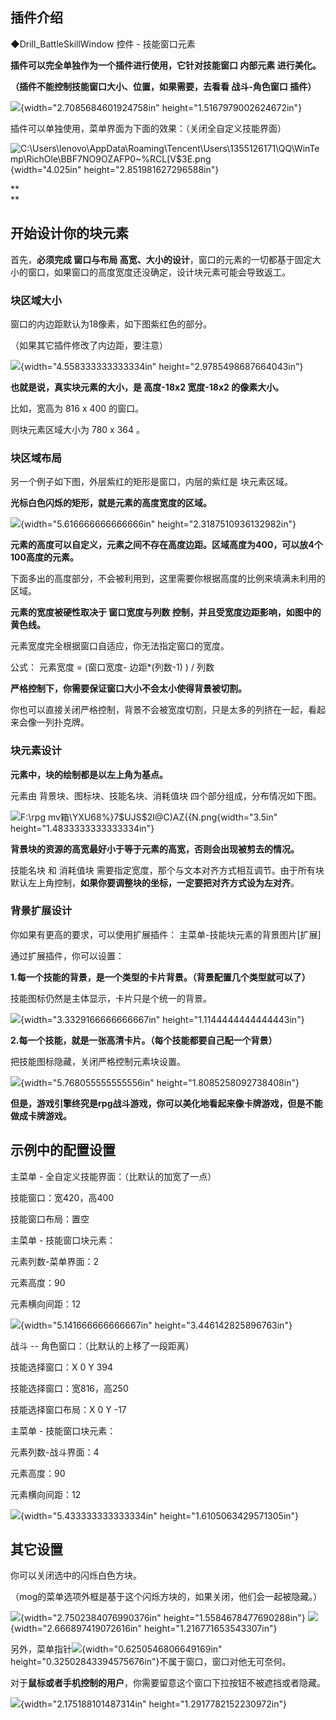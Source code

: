 ## **插件介绍**

◆Drill_BattleSkillWindow 控件 - 技能窗口元素

**插件可以完全单独作为一个插件进行使用，它针对技能窗口 内部元素
进行美化。**

**（插件不能控制技能窗口大小、位置，如果需要，去看看 战斗-角色窗口
插件）**

![](media/image1.png){width="2.7085684601924758in"
height="1.5167979002624672in"}

插件可以单独使用，菜单界面为下面的效果：（关闭全自定义技能界面）

![C:\\Users\\lenovo\\AppData\\Roaming\\Tencent\\Users\\1355126171\\QQ\\WinTemp\\RichOle\\BBF7NO9OZAFP0\~%RCL\[V\$3E.png](media/image2.png){width="4.025in"
height="2.851981627296588in"}

**\
**

## **开始设计你的块元素**

首先，**必须完成 窗口与布局
高宽、大小的设计**，窗口的元素的一切都基于固定大小的窗口，如果窗口的高度宽度还没确定，设计块元素可能会导致返工。

### **块区域大小**

窗口的内边距默认为18像素，如下图紫红色的部分。

（如果其它插件修改了内边距，要注意）

![](media/image3.png){width="4.558333333333334in"
height="2.9785498687664043in"}

**也就是说，真实块元素的大小，是 高度-18x2 宽度-18x2 的像素大小。**

比如，宽高为 816 x 400 的窗口。

则块元素区域大小为 780 x 364 。

### **块区域布局**

另一个例子如下图，外层紫红的矩形是窗口，内层的紫红是 块元素区域。

**光标白色闪烁的矩形，就是元素的高度宽度的区域。**

![](media/image4.png){width="5.616666666666666in"
height="2.3187510936132982in"}

**元素的高度可以自定义，元素之间不存在高度边距。区域高度为400，可以放4个100高度的元素。**

下面多出的高度部分，不会被利用到，这里需要你根据高度的比例来填满未利用的区域。

**元素的宽度被硬性取决于 窗口宽度与列数
控制，并且受宽度边距影响，如图中的黄色线。**

元素宽度完全根据窗口自适应，你无法指定窗口的宽度。

公式： 元素宽度 = (窗口宽度- 边距\*(列数-1) ) / 列数

**严格控制下，你需要保证窗口大小不会太小使得背景被切割。**

你也可以直接关闭严格控制，背景不会被宽度切割，只是太多的列挤在一起，看起来会像一列扑克牌。

### **块元素设计**

**元素中，块的绘制都是以左上角为基点。**

元素由 背景块、图标块、技能名块、消耗值块 四个部分组成，分布情况如下图。

![F:\\rpg
mv箱\\YXU68%}7\$UJS\$2I\@C)AZ{{N.png](media/image5.png){width="3.5in"
height="1.4833333333333334in"}

**背景块的资源的高宽最好小于等于元素的高宽，否则会出现被剪去的情况。**

技能名块 和 消耗值块
需要指定宽度，那个与文本对齐方式相互调节。由于所有块默认左上角控制，**如果你要调整块的坐标，一定要把对齐方式设为左对齐**。

### **背景扩展设计**

你如果有更高的要求，可以使用扩展插件：
主菜单-技能块元素的背景图片\[扩展\]

通过扩展插件，你可以设置：

**1.每一个技能的背景，是一个类型的卡片背景。（背景配置几个类型就可以了）**

技能图标仍然是主体显示，卡片只是个统一的背景。

![](media/image6.png){width="3.3329166666666667in"
height="1.1144444444444443in"}

**2.每一个技能，就是一张高清卡片。（每个技能都要自己配一个背景）**

把技能图标隐藏，关闭严格控制元素块设置。

![](media/image7.png){width="5.768055555555556in"
height="1.8085258092738408in"}

**但是，游戏引擎终究是rpg战斗游戏，你可以美化地看起来像卡牌游戏，但是不能做成卡牌游戏。**

## **示例中的配置设置**

主菜单 - 全自定义技能界面：（比默认的加宽了一点）

技能窗口：宽420，高400

技能窗口布局：置空

主菜单 - 技能窗口块元素：

元素列数-菜单界面：2

元素高度：90

元素横向间距：12

![](media/image8.png){width="5.141666666666667in"
height="3.446142825896763in"}

战斗 -- 角色窗口：（比默认的上移了一段距离）

技能选择窗口：X 0 Y 394

技能选择窗口：宽816，高250

技能选择窗口布局：X 0 Y -17

主菜单 - 技能窗口块元素：

元素列数-战斗界面：4

元素高度：90

元素横向间距：12

![](media/image9.png){width="5.433333333333334in"
height="1.6105063429571305in"}

## **其它设置**

你可以关闭选中的闪烁白色方块。

（mog的菜单选项外框是基于这个闪烁方块的，如果关闭，他们会一起被隐藏。）

![](media/image10.png){width="2.7502384076990376in"
height="1.5584678477690288in"}
![](media/image11.png){width="2.666897419072616in"
height="1.216771653543307in"}

另外，菜单指针![](media/image12.png){width="0.6250546806649169in"
height="0.32502843394575676in"}不属于窗口，窗口对他无可奈何。

对于**鼠标或者手机控制的用户**，你需要留意这个窗口下拉按钮不被遮挡或者隐藏。

![](media/image13.png){width="2.175188101487314in"
height="1.2917782152230972in"}
